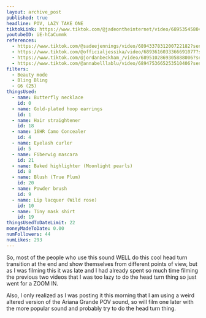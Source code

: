 ```yaml
---
layout: archive_post
published: true
headline: POV, LAZY TAKE ONE
tiktokLink: https://www.tiktok.com/@jadeontheinternet/video/6895354580436094213?sender_device=pc&sender_web_id=6891999718790268421&is_from_webapp=1
youtubeID: iE-hCaCummk
references:
  - https://www.tiktok.com/@sadeejennings/video/6894337831200722182?sender_device=pc&sender_web_id=6891999718790268421&is_from_webapp=1
  - https://www.tiktok.com/@officialjessika/video/6893616033366691077?sender_device=pc&sender_web_id=6891999718790268421&is_from_webapp=1
  - https://www.tiktok.com/@jordanbeckham_/video/6895102869305888006?sender_device=pc&sender_web_id=6891999718790268421&is_from_webapp=1
  - https://www.tiktok.com/@annabelllablu/video/6894753665253510406?sender_device=pc&sender_web_id=6891999718790268421&is_from_webapp=1
filters:
  - Beauty mode
  - Bling Bling
  - G6 (25)
thingsUsed:
  - name: Butterfly necklace
    id: 0
  - name: Gold-plated hoop earrings
    id: 1
  - name: Hair straightener
    id: 18
  - name: 16HR Camo Concealer
    id: 4
  - name: Eyelash curler
    id: 5
  - name: Fiberwig mascara
    id: 21
  - name: Baked highlighter (Moonlight pearls)
    id: 8
  - name: Blush (True Plum)
    id: 20
  - name: Powder brush
    id: 9
  - name: Lip lacquer (Wild rose)
    id: 10
  - name: Tiny mask shirt
    id: 19
thingsUsedToDateLimit: 22
moneyMadeToDate: 0.00
numFollowers: 44
numLikes: 293
---
```


So, most of the people who use this sound WELL do this cool head turn transition at the end and show themselves from different points of view, but as I was filming this it was late and I had already spent so much time filming the previous two videos that I was too lazy to do the head turn thing so just went for a ZOOM IN.

Also, I only realized as I was posting it this morning that I am using a weird altered version of the Ariana Grande POV sound, so will film one later with the more popular sound and probably try to do the head turn thing.
